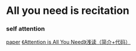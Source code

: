 # All you need is recitation


### self attention

[paper](!https://arxiv.org/pdf/1706.03762.pdf)
[《Attention is All You Need》浅读（简介+代码）](https://kexue.fm/archives/4765)



